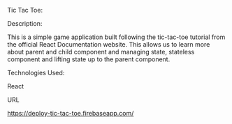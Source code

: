 Tic Tac Toe:

Description:

This is a simple game application built following the tic-tac-toe tutorial from the official React Documentation website. This allows us to learn more about parent and child component and managing state, stateless component and lifting state up to the parent component.

Technologies Used:

React

URL

https://deploy-tic-tac-toe.firebaseapp.com/
